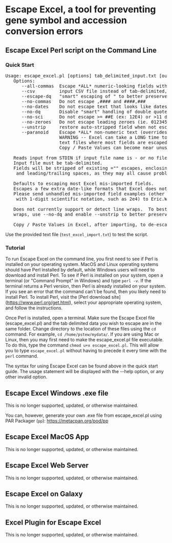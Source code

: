 # Escape Excel, a tool for preventing gene symbol and accession conversion errors

## Escape Excel Perl script on the Command Line

### Quick Start

<pre>
Usage: escape_excel.pl [options] tab_delimited_input.txt [output.txt]
   Options:
      --all-commas  Escape *ALL* numeric-looking fields with commas in them
      --csv         input CSV file instead of tab-delimited, still outputs tsv
      --escape-dq   "smart" escaping of " to better preserve them (default)
      --no-commas   Do not escape ,#### and ####,###
      --no-dates    Do not escape text that looks like dates and/or times
      --no-dq       Disable "smart" handling of double quotes
      --no-sci      Do not escape >= ##E (ex: 12E4) or >11 digit integer parts
      --no-zeroes   Do not escape leading zeroes (ie. 012345)
      --unstrip     restore auto-stripped field when not escaped
      --paranoid    Escape *ALL* non-numeric text (overrides --no-dates)
                    WARNING -- Excel can take a LONG time to import
                    text files where most fields are escaped.
                    Copy / Paste Values can become near unusuable....

   Reads input from STDIN if input file name is - or no file name is given.
   Input file must be tab-delimited.
   Fields will be stripped of existing ="" escapes, enclosing "", leading ",
    and leading/trailing spaces, as they may all cause problems.

   Defaults to escaping most Excel mis-imported fields.
   Escapes a few extra date-like formats that Excel does not consider dates.
   Please send unhandled mis-imported field examples (other than gene symbols
    with 1-digit scientific notation, such as 2e4) to Eric.Welsh@moffitt.org.

   Does not currently support or detect line wraps.  To best preserve line
   wraps, use --no-dq and enable --unstrip to better preserve spacing.

   Copy / Paste Values in Excel, after importing, to de-escape back into text.
</pre>

Use the provided text file (`test_excel_import.txt`) to test the script.



### Tutorial

To run Escape Excel on the command line, you first need to see if Perl is
installed on your operating system.  MacOS and Linux operating systems should
have Perl installed by default, while Windows users will need to download and
install Perl.  To see if Perl is installed on your system, open a terminal
(or "Command Prompt" in Windows) and type `perl -v`.  If the terminal returns
a Perl version, then Perl is already installed on your system. If you see an
error that the command can't be found, then you likely need to install Perl.
To install Perl, visit the [Perl download site]
(https://www.perl.org/get.html), select your appropriate operating system,
and follow the instructions.

Once Perl is installed, open a terminal.  Make sure the Escape Excel file
(escape\_excel.pl) and the tab delimited data you wish to escape are in the
same folder. Change directory to the location of these files using the `cd`
command.  For example, `cd /home/pstew/mydata/`.  If you are using Mac or
Linux, then you may first need to make the escape\_excel.pl file executable.
To do this, type the command `chmod u+x escape_excel.pl`.  This will allow you
to type `escape_excel.pl` without having to precede it every time with the
`perl` command.

The syntax for using Escape Excel can be found above in the quick start guide.
The usage statement will be displayed with the --help option, or any other
invalid option.



## Escape Excel Windows .exe file
This is no longer supported, updated, or otherwise maintained.

You can, however, generate your own .exe file from escape\_excel.pl using
PAR Packager (`pp`): https://metacpan.org/pod/pp



## Escape Excel MacOS App
This is no longer supported, updated, or otherwise maintained.

## Escape Excel Web Server
This is no longer supported, updated, or otherwise maintained.

## Escape Excel on Galaxy
This is no longer supported, updated, or otherwise maintained.

## Excel Plugin for Escape Excel
This is no longer supported, updated, or otherwise maintained.
